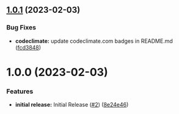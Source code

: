 ## [1.0.1](https://github.com/enterprise-cmcs/macpro-security-hub-sync/compare/v1.0.0...v1.0.1) (2023-02-03)


### Bug Fixes

* **codeclimate:** update codeclimate.com badges in README.md ([fcd3848](https://github.com/enterprise-cmcs/macpro-security-hub-sync/commit/fcd3848a90a5cc5c00fd21dfb26b2d79bad50616))

# 1.0.0 (2023-02-03)


### Features

* **initial release:** Initial Release  ([#2](https://github.com/enterprise-cmcs/macpro-security-hub-sync/issues/2)) ([8e24e46](https://github.com/enterprise-cmcs/macpro-security-hub-sync/commit/8e24e46589b483b653bf58ec827a5de8d993d11f))
